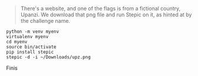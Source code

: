 > There's a website, and one of the flags is from a fictional country, Upanzi. We download that png file and run Stepic on it, as hinted at by the challenge name.
```
python -m venv myenv
virtualenv myenv
cd myenv
source bin/activate
pip install stepic
stepic -d -i ~/Downloads/upz.png
```
Finis
